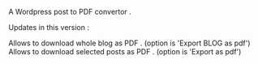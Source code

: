 A Wordpress post to PDF convertor . 

Updates in this version : 

Allows to download whole blog as PDF . (option is 'Export BLOG as pdf') 
Allows to download selected posts as PDF . (option is 'Export as pdf')
